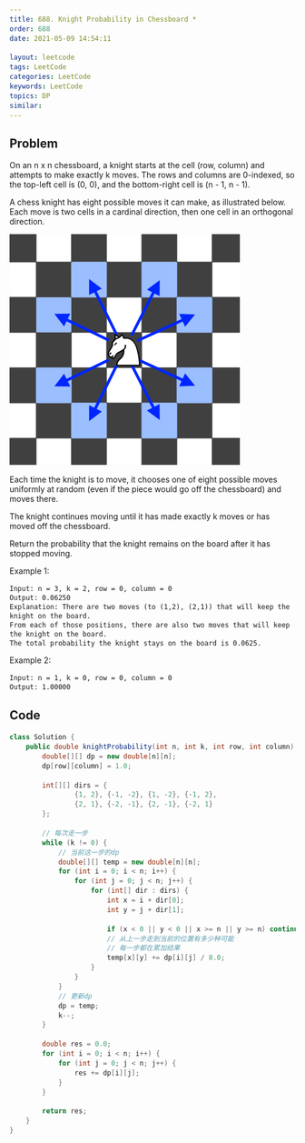 ```yaml
---
title: 688. Knight Probability in Chessboard *
order: 688
date: 2021-05-09 14:54:11

layout: leetcode
tags: LeetCode
categories: LeetCode
keywords: LeetCode
topics: DP
similar:
---
```


## Problem

On an n x n chessboard, a knight starts at the cell (row, column) and attempts to make exactly k moves. The rows and columns are 0-indexed, so the top-left cell is (0, 0), and the bottom-right cell is (n - 1, n - 1).

A chess knight has eight possible moves it can make, as illustrated below. Each move is two cells in a cardinal direction, then one cell in an orthogonal direction.

![image tooltip here](./assets/688.png)

Each time the knight is to move, it chooses one of eight possible moves uniformly at random (even if the piece would go off the chessboard) and moves there.

The knight continues moving until it has made exactly k moves or has moved off the chessboard.

Return the probability that the knight remains on the board after it has stopped moving.



Example 1:
```
Input: n = 3, k = 2, row = 0, column = 0
Output: 0.06250
Explanation: There are two moves (to (1,2), (2,1)) that will keep the knight on the board.
From each of those positions, there are also two moves that will keep the knight on the board.
The total probability the knight stays on the board is 0.0625.
```
Example 2:
```
Input: n = 1, k = 0, row = 0, column = 0
Output: 1.00000
```
## Code

```java
class Solution {
    public double knightProbability(int n, int k, int row, int column) {
        double[][] dp = new double[n][n];
        dp[row][column] = 1.0;

        int[][] dirs = {
                {1, 2}, {-1, -2}, {1, -2}, {-1, 2},
                {2, 1}, {-2, -1}, {2, -1}, {-2, 1}
        };

        // 每次走一步
        while (k != 0) {
            // 当前这一步的dp
            double[][] temp = new double[n][n];
            for (int i = 0; i < n; i++) {
                for (int j = 0; j < n; j++) {
                    for (int[] dir : dirs) {
                        int x = i + dir[0];
                        int y = j + dir[1];

                        if (x < 0 || y < 0 || x >= n || y >= n) continue;
                        // 从上一步走到当前的位置有多少种可能
                        // 每一步都在累加结果
                        temp[x][y] += dp[i][j] / 8.0;
                    }
                }
            }
            // 更新dp
            dp = temp;
            k--;
        }

        double res = 0.0;
        for (int i = 0; i < n; i++) {
            for (int j = 0; j < n; j++) {
                res += dp[i][j];
            }
        }

        return res;
    }
}
```
